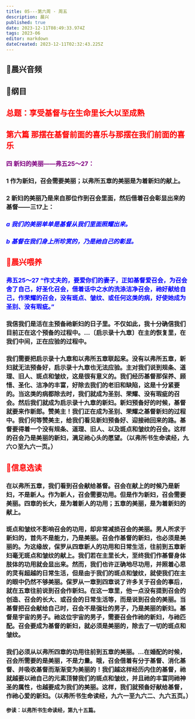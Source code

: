 ```yaml
---
title: 05---第六周 · 周五
description: 晨兴
published: true
date: 2023-12-11T08:49:33.974Z
tags: 2023-06
editor: markdown
dateCreated: 2023-12-11T02:32:43.225Z
---
```


## 🎵晨兴音频

## 📖纲目

## <font color=red>总题：享受基督与在生命里长大以至成熟</font>

## <font color=red>第六篇   那摆在基督前面的喜乐与那摆在我们前面的喜乐</font>

### <font color=purple>四   新妇的美丽——弗五25～27：</font>

### 1   作为新妇，召会需要美丽；以弗所五章的美丽是为着新妇的献上。

### 2   新妇的美丽乃是来自那位作到召会里面，然后借着召会彰显出来的基督——三17上：

### <font color=blue>*a   我们的美丽单单是基督从我们里面照耀出来。*</font>

### <font color=blue>*b   基督在我们身上所珍赏的，乃是祂自己的彰显。*</font>

## <font color=red>📖晨兴喂养</font>

### <font color=blue>弗五25～27   “作丈夫的，要爱你们的妻子，正如基督爱召会，为召会舍了自己，好圣化召会，借着话中之水的洗涤洁净召会，祂好献给自己，作荣耀的召会，没有斑点、皱纹、或任何这类的病，好使她成为圣别、没有瑕疵。”</font>

### 我信我们是活在主预备祂新妇的日子里。不仅如此，我十分确信我们目前正在这个预备的过程中。…〔启示录十九章〕在主的恢复里，在我们中间，正在应验的过程中。

### 我们需要把启示录十九章和以弗所五章联起来。没有以弗所五章，新妇就无法预备好，启示录十九章也无法应验。主对我们说到规条、道理、旧人、斑点和皱纹，这是很有意义的。我们经历基督那保养、顾惜、圣化、洁净的丰富，好除去我们的老旧和缺陷，这是十分紧要的。当这类的病都除去时，我们就成为圣别、荣耀、没有瑕疵的召会。然后我们就成为启示录十九章的新妇。新妇预备好的时候，基督就要来作新郎。赞美主！我们正在成为圣别、荣耀之基督新妇的过程中。我们何等赞美主，给我们看见新妇预备好、迎接祂回来的路。基督要得着一个没有规条、道理、旧人、以及斑点和皱纹的召会。这样的召会乃是美丽的新妇，满足祂心头的愿望。（以弗所书生命读经，九六○至九六一页。）

## <font color=red>📖信息选读</font>

### 在以弗所五章，我们看到召会献给基督。召会在献上的时候乃是新妇，不是新人。作为新人，召会需要功用。但是作为新妇，召会需要美丽。四章的长大，是为着新人的功用；五章的美丽，是为着新妇的献上。

### 斑点和皱纹不影响召会的功用，却非常减损召会的美丽。男人所求于新妇的，首先不是能力，乃是美丽。召会作基督的新妇，也必须是美丽的。为这缘故，保罗从四章新人的功用和日常生活，往前到五章新妇毫无斑点和皱纹的献上。我们若在主里长大，至终我们作基督身体肢体的功用就会显出来。然而，我们也许正确地尽功用，并照着心思的灵有超越的日常生活，但是由于我们的斑点和皱纹，就使我们在主的眼中仍然不够美丽。保罗从一章到四章说了许多关于召会的事后，就在五章往前说到召会作新妇。在这一章里，他一点没有提到召会的创造、召会的长大、或召会的日常生活等，而是说到召会的美丽。当基督把召会献给自己时，召会不是强壮的男子，乃是美丽的新妇。基督是宇宙的男子。祂这位宇宙的男子，需要召会作祂的新妇，与祂匹配。召会要成为基督的新妇，就必须是美丽的，除去了一切的斑点和皱纹。

### 我们必须从以弗所四章的功用往前到五章的美丽。…在婚配的时候，召会所需要的是美丽，不是力量。哦，召会借着有分于基督、消化基督、并吸收基督而渐渐变为美丽的！我们越这样经历内住的基督，祂就越要以祂自己的元素顶替我们的斑点和皱纹，并且祂的丰富同祂神圣的属性，也越要成为我们的美丽。这样，我们就预备好献给基督，作祂心爱的新妇。（以弗所书生命读经，九六一至九六二、九六五页。）

**参读：以弗所书生命读经，第九十五篇。**
<!-- Google tag (gtag.js) -->
<script async src="https://www.googletagmanager.com/gtag/js?id=G-1P8709Z16T"></script>
<script>
  window.dataLayer = window.dataLayer || [];
  function gtag(){dataLayer.push(arguments);}
  gtag('js', new Date());

  gtag('config', 'G-1P8709Z16T');
</script>